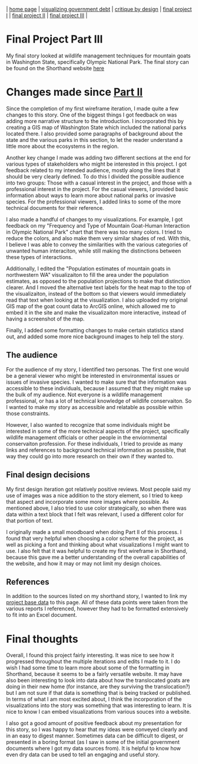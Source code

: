 | [home page](https://maggie0811.github.io/maggie_repository-/) | [visualizing government debt](visualizing_debt) | [critique by design](critique_by_design) | [final project I](final_project_1) | [final project II](final_project_2) | [final project III](final_project_3) |

# Final Project Part III

My final story looked at wildlife management techniques for mountain goats in Washington State, specifically Olympic National Park. The final story can be found on the Shorthand website [here](https://carnegiemellon.shorthandstories.com/management-strategies-for-non-native-species/index.html)

# Changes made since [Part II](final_project_2)

Since the completion of my first wireframe iteration, I made quite a few changes to this story. One of the biggest things I got feedback on was adding more narrative structure to the introduction. I incorporated this by creating a GIS map of Washington State which included the national parks located there. I also provided some paragraphs of background about the state and the various parks in this section, to let the reader understand a little more about the ecosystems in the region.

Another key change I made was adding two different sections at the end for various types of stakeholders who might be interested in this project. I got feedback related to my intended audience, mostly along the lines that it should be very clearly defined. To do this I divided the possible audience into two groups: Those with a casual interest in the project, and those with a professional interest in the project. For the casual viewers, I provided basic information about ways to learn more about national parks or invasive species. For the professional viewers, I added links to some of the more technical documents for their reference.

I also made a handful of changes to my visualizations. For example, I got feedback on my "Frequency and Type of Mountain Goat-Human Interaction in Olympic National Park" chart that there was too many colors. I tried to reduce the colors, and also make them very similar shades of red. With this, I believe I was able to convey the similarities with the various categories of unwanted human interaciton, while still making the distinctions between these types of interactions. 

Additionally, I edited the "Population estimates of mountain goats in northwestern WA" visualizaiton to fill the area under the population estimates, as opposed to the population projections to make that distinction clearer. And I moved the alternative text labels for the heat map to the top of the visualizaiton, instead of the bottom so that viewers would immediately read that text when looking at the visualization. I also uploaded my original GIS map of the goat count data to ArcGIS online, which allowed me to embed it in the site and make the visualizaiton more interactive, instead of having a screenshot of the map.

Finally, I added some formatting changes to make certain statistics stand out, and added some more nice background images to help tell the story.

## The audience

For the audience of my story, I identified two personas. The first one would be a general viewer who might be interested in environmental issues or issues of invasive species. I wanted to make sure that the information was accessible to these individuals, because I assumed that they might make up the bulk of my audience. Not everyone is a wildlife management professional, or has a lot of technical knowledge of wildlife conservaiton. So I wanted to make my story as accessible and relatable as possible within those constraints. 

However, I also wanted to recognize that some individuals might be interested in some of the more technical aspects of the project, specifically wildlife management officials or other people in the enviornmental conservaiton profession. For these individuals, I tried to provide as many links and references to background technical information as possible, that way they could go into more research on their own if they wanted to. 

## Final design decisions

My first design iteration got relatively positive reviews. Most people said my use of images was a nice addition to the story element, so I tried to keep that aspect and incorporate some more images where possible. As mentioned above, I also tried to use color strategically, so when there was data within a text block that I felt was relevant, I used a different color for that portion of text. 

I originally made a small moodboard when doing Part II of this process. I found that very helpful when choosing a color scheme for the project, as well as picking a font and thinking about what visualizations I might want to use. I also felt that it was helpful to create my first wireframe in Shorthand, because this gave me a better understanding of the overall capabilities of the website, and how it may or may not limit my design choices. 

## References

In addition to the sources listed on my shorthand story, I wanted to link my [project base data](https://docs.google.com/spreadsheets/d/1ml9NGy-noZBxltVhMKZLnKxLOUvLaZRJ/edit?usp=sharing&ouid=104529300543497971182&rtpof=true&sd=true) to this page. All of these data points were taken from the various reports I referenced, however they had to be formatted extensively to fit into an Excel document. 

# Final thoughts

Overall, I found this project fairly interesting. It was nice to see how it progressed throughout the multiple iterations and edits I made to it. I do wish I had some time to learn more about some of the formatting in Shorthand, because it seems to be a fairly versatile website. It may have also been interesting to look into data about how the translocated goats are doing in their new home (for instance, are they surviving the translocation?) but I am not sure if that data is something that is being tracked or published. In terms of what I am most excited about, I think the incorporation of the visualizations into the story was something that was interesting to learn. It is nice to know I can embed visualizations from various souces into a website. 

I also got a good amount of positive feedback about my presentation for this story, so I was happy to hear that my ideas were conveyed clearly and in an easy to digest manner. Sometimes data can be difficult to digest, or presented in a boring format (as I saw in some of the initial government documents where I got my data sources from). It is helpful to know how even dry data can be used to tell an engaging and useful story. 

